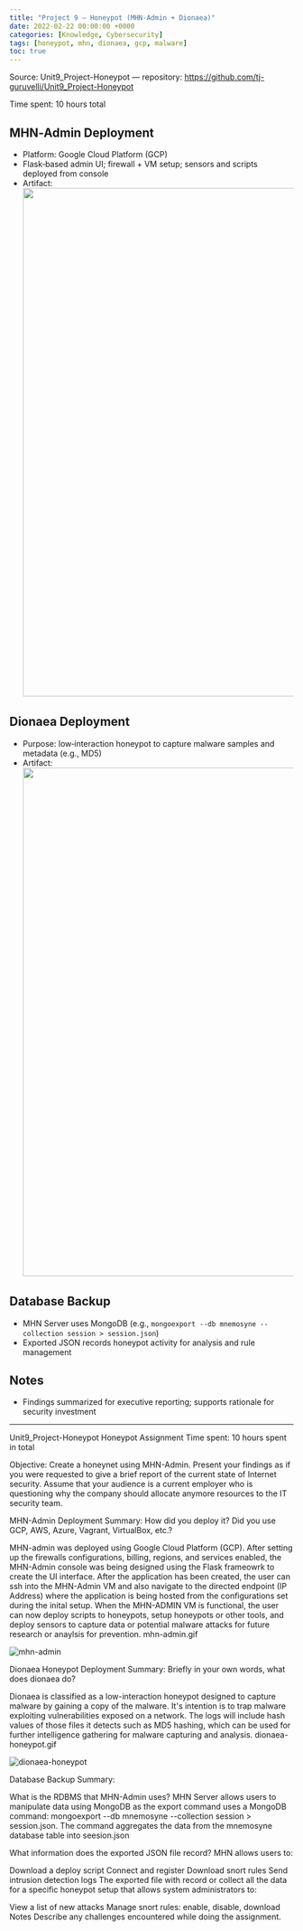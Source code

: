 ```yaml
---
title: "Project 9 – Honeypot (MHN‑Admin + Dionaea)"
date: 2022-02-22 00:00:00 +0000
categories: [Knowledge, Cybersecurity]
tags: [honeypot, mhn, dionaea, gcp, malware]
toc: true
---
```


Source: Unit9_Project-Honeypot — repository: https://github.com/tj-guruvelli/Unit9_Project-Honeypot

Time spent: 10 hours total

## MHN‑Admin Deployment

- Platform: Google Cloud Platform (GCP)
- Flask‑based admin UI; firewall + VM setup; sensors and scripts deployed from console
- Artifact: <img src="/assets/img/posts/cybersecurity/mhn-admin.gif" width="900" />

## Dionaea Deployment

- Purpose: low‑interaction honeypot to capture malware samples and metadata (e.g., MD5)
- Artifact: <img src="/assets/img/posts/cybersecurity/dionaea-honeypot.gif" width="900" />

## Database Backup

- MHN Server uses MongoDB (e.g., `mongoexport --db mnemosyne --collection session > session.json`)
- Exported JSON records honeypot activity for analysis and rule management

## Notes

- Findings summarized for executive reporting; supports rationale for security investment

---

Unit9_Project-Honeypot
Honeypot Assignment
Time spent: 10 hours spent in total

Objective: Create a honeynet using MHN-Admin. Present your findings as if you were requested to give a brief report of the current state of Internet security. Assume that your audience is a current employer who is questioning why the company should allocate anymore resources to the IT security team.

MHN-Admin Deployment
Summary: How did you deploy it? Did you use GCP, AWS, Azure, Vagrant, VirtualBox, etc.?

MHN-admin was deployed using Google Cloud Platform (GCP). After setting up the firewalls configurations, billing, regions, and services enabled, the MHN-Admin console was being designed using the Flask frameowrk to create the UI interface. After the application has been created, the user can ssh into the MHN-Admin VM and also navigate to the directed endpoint (IP Address) where the application is being hosted from the configurations set during the inital setup. When the MHN-ADMIN VM is functional, the user can now deploy scripts to honeypots, setup honeypots or other tools, and deploy sensors to capture data or potential malware attacks for future research or anaylsis for prevention.
mhn-admin.gif

![mhn-admin](/assets/img/posts/cybersecurity/mhn-admin.gif)

Dionaea Honeypot Deployment
Summary: Briefly in your own words, what does dionaea do?

Dionaea is classified as a low-interaction honeypot designed to capture malware by gaining a copy of the malware. It's intention is to trap malware exploiting vulnerabilities exposed on a network. The logs will include hash values of those files it detects such as MD5 hashing, which can be used for further intelligence gathering for malware capturing and analysis.
dionaea-honeypot.gif

![dionaea-honeypot](/assets/img/posts/cybersecurity/dionaea-honeypot.gif)

Database Backup
Summary:

What is the RDBMS that MHN-Admin uses?
MHN Server allows users to manipulate data using MongoDB as the export command uses a MongoDB command: mongoexport --db mnemosyne --collection session > session.json. The command aggregates the data from the mnemosyne database table into seesion.json

What information does the exported JSON file record?
MHN allows users to:

Download a deploy script
Connect and register
Download snort rules
Send intrusion detection logs
The exported file with record or collect all the data for a specific honeypot setup that allows system administrators to:

View a list of new attacks
Manage snort rules: enable, disable, download
Notes
Describe any challenges encountered while doing the assignment.
